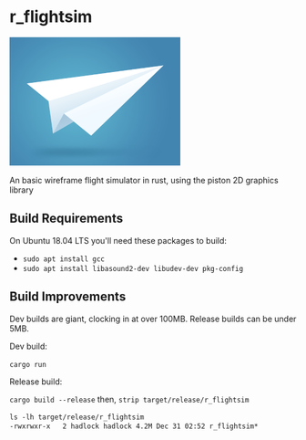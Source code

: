 # r_flightsim

![r_flightsim logo](https://github.com/hadlock/r_flightsim/blob/master/static/r_flightsim_logo_sm.png)

An basic wireframe flight simulator in rust, using the piston 2D graphics library

## Build Requirements

On Ubuntu 18.04 LTS you'll need these packages to build:

- `sudo apt install gcc`
- `sudo apt install libasound2-dev libudev-dev pkg-config`

## Build Improvements

Dev builds are giant, clocking in at over 100MB. Release builds can be under 5MB.

Dev build:

`cargo run`

Release build:

`cargo build --release`
then, `strip target/release/r_flightsim`

```shell
ls -lh target/release/r_flightsim
-rwxrwxr-x   2 hadlock hadlock 4.2M Dec 31 02:52 r_flightsim*
```